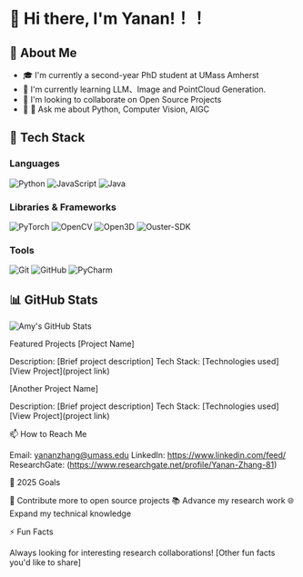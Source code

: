 # 👋 Hi there, I'm Yanan!！！

## 🧐 About Me
- 🎓  I'm currently a second-year PhD student at UMass Amherst
- 🌱 I'm currently learning LLM、Image and PointCloud Generation.
- 👯 I'm looking to collaborate on Open Source Projects
- 💬 💬 Ask me about Python, Computer Vision, AIGC

## 🔧 Tech Stack

### Languages
![Python](https://img.shields.io/badge/-Python-3776AB?style=flat-square&logo=Python&logoColor=white)
![JavaScript](https://img.shields.io/badge/-JavaScript-F7DF1E?style=flat-square&logo=JavaScript&logoColor=black)
![Java](https://img.shields.io/badge/-Java-007396?style=flat-square&logo=java&logoColor=white)
<!-- 添加你熟悉的其他编程语言 -->

### Libraries & Frameworks
![PyTorch](https://img.shields.io/badge/-PyTorch-EE4C2C?style=flat-square&logo=PyTorch&logoColor=white)
![OpenCV](https://img.shields.io/badge/-OpenCV-5C3EE8?style=flat-square&logo=OpenCV&logoColor=white)
![Open3D](https://img.shields.io/badge/-Open3D-0769AD?style=flat-square&logo=Open3D&logoColor=white)
![Ouster-SDK](https://img.shields.io/badge/-Ouster--SDK-FF6F00?style=flat-square&logo=data:image/svg+xml;base64,PHN2ZyB4bWxucz0iaHR0cDovL3d3dy53My5vcmcvMjAwMC9zdmciIHZpZXdCb3g9IjAgMCAyNCAyNCI+PHJlY3Qgd2lkdGg9IjI0IiBoZWlnaHQ9IjI0IiBmaWxsPSIjRkY2RjAwIi8+PC9zdmc+&logoColor=white)
<!-- 添加你使用的其他库和框架 -->

### Tools
![Git](https://img.shields.io/badge/-Git-F05032?style=flat-square&logo=Git&logoColor=white)
![GitHub](https://img.shields.io/badge/-GitHub-181717?style=flat-square&logo=GitHub&logoColor=white)
![PyCharm](https://img.shields.io/badge/-PyCharm-000000?style=flat-square&logo=PyCharm&logoColor=white)
<!-- 添加你使用的其他工具 -->

## 📊 GitHub Stats
![Amy's GitHub Stats](https://github-readme-stats.vercel.app/api?username=moonmoonmoonmoon&show_icons=true&theme=radical)

Featured Projects
[Project Name]

Description: [Brief project description]
Tech Stack: [Technologies used]
[View Project](project link)

[Another Project Name]

Description: [Brief project description]
Tech Stack: [Technologies used]
[View Project](project link)

📫 How to Reach Me

Email: yananzhang@umass.edu
LinkedIn: https://www.linkedin.com/feed/
ResearchGate: (https://www.researchgate.net/profile/Yanan-Zhang-81)

🎯 2025 Goals

🚀 Contribute more to open source projects
📚 Advance my research work
🌐 Expand my technical knowledge

⚡ Fun Facts

Always looking for interesting research collaborations!
[Other fun facts you'd like to share]
